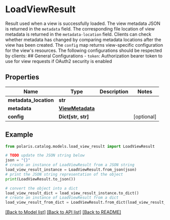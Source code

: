 <!--

 Licensed to the Apache Software Foundation (ASF) under one
 or more contributor license agreements.  See the NOTICE file
 distributed with this work for additional information
 regarding copyright ownership.  The ASF licenses this file
 to you under the Apache License, Version 2.0 (the
 "License"); you may not use this file except in compliance
 with the License.  You may obtain a copy of the License at

   http://www.apache.org/licenses/LICENSE-2.0

 Unless required by applicable law or agreed to in writing,
 software distributed under the License is distributed on an
 "AS IS" BASIS, WITHOUT WARRANTIES OR CONDITIONS OF ANY
 KIND, either express or implied.  See the License for the
 specific language governing permissions and limitations
 under the License.

-->
# LoadViewResult

Result used when a view is successfully loaded.   The view metadata JSON is returned in the `metadata` field. The corresponding file location of view metadata is returned in the `metadata-location` field. Clients can check whether metadata has changed by comparing metadata locations after the view has been created.  The `config` map returns view-specific configuration for the view's resources.  The following configurations should be respected by clients:  ## General Configurations  - `token`: Authorization bearer token to use for view requests if OAuth2 security is enabled 

## Properties

Name | Type | Description | Notes
------------ | ------------- | ------------- | -------------
**metadata_location** | **str** |  | 
**metadata** | [**ViewMetadata**](ViewMetadata.md) |  | 
**config** | **Dict[str, str]** |  | [optional] 

## Example

```python
from polaris.catalog.models.load_view_result import LoadViewResult

# TODO update the JSON string below
json = "{}"
# create an instance of LoadViewResult from a JSON string
load_view_result_instance = LoadViewResult.from_json(json)
# print the JSON string representation of the object
print(LoadViewResult.to_json())

# convert the object into a dict
load_view_result_dict = load_view_result_instance.to_dict()
# create an instance of LoadViewResult from a dict
load_view_result_from_dict = LoadViewResult.from_dict(load_view_result_dict)
```
[[Back to Model list]](../README.md#documentation-for-models) [[Back to API list]](../README.md#documentation-for-api-endpoints) [[Back to README]](../README.md)


